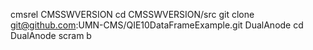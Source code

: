 cmsrel CMSSWVERSION
cd CMSSWVERSION/src
git clone git@github.com:UMN-CMS/QIE10DataFrameExample.git DualAnode
cd DualAnode
scram b
